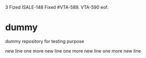 3
Fized ISALE-148 Fixed #VTA-589.
VTA-590 eof.


dummy
=====

dummy repository for testing purpose

new line
one more new line 
one more new line 
one more new line 
